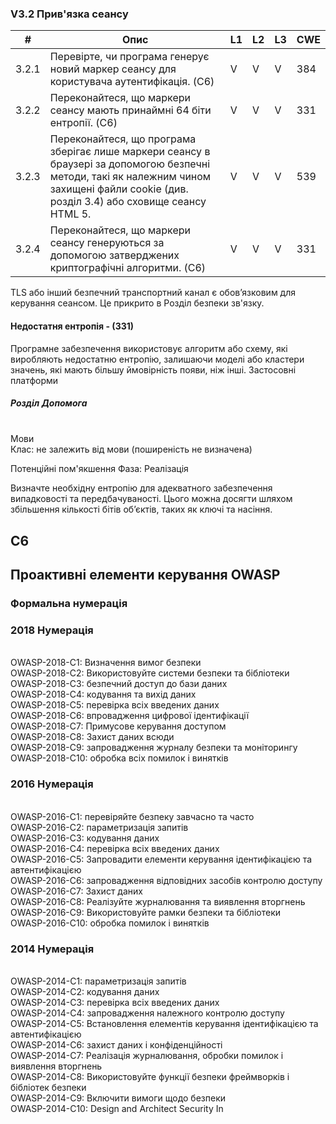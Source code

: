 ### V3.2 Прив'язка сеансу

|#|Опис|L1|L2|L3|CWE|
|----|----|----|----|----|----|
|3.2.1 |Перевірте, чи програма генерує новий маркер сеансу для користувача аутентифікація. (C6)|V|V|V|384|
|3.2.2 |Переконайтеся, що маркери сеансу мають принаймні 64 біти ентропії. (C6)|V|V|V|331|
|3.2.3 |Переконайтеся, що програма зберігає лише маркери сеансу в браузері за допомогою безпечні методи, такі як належним чином захищені файли cookie (див. розділ 3.4) або сховище сеансу HTML 5.|V|V|V|539|
|3.2.4 |Переконайтеся, що маркери сеансу генеруються за допомогою затверджених криптографічні алгоритми. (C6)|V|V|V|331|

TLS або інший безпечний транспортний канал є обов’язковим для керування сеансом. Це прикрито в Розділ безпеки зв'язку.

#### Недостатня ентропія - (331)
Програмне забезпечення використовує алгоритм або схему, які виробляють недостатню ентропію, залишаючи моделі або кластери значень, які мають більшу ймовірність появи, ніж інші.
Застосовні платформи
##### Розділ Допомога
<br> Мови
<br> Клас: не залежить від мови (поширеність не визначена)

Потенційні пом'якшення
Фаза: Реалізація

Визначте необхідну ентропію для адекватного забезпечення випадковості та передбачуваності. Цього можна досягти шляхом збільшення кількості бітів об’єктів, таких як ключі та насіння.


## C6
## Проактивні елементи керування OWASP
### Формальна нумерація
### 2018 Нумерація

<br> OWASP-2018-C1: Визначення вимог безпеки
<br> OWASP-2018-C2: Використовуйте системи безпеки та бібліотеки
<br> OWASP-2018-C3: безпечний доступ до бази даних
<br> OWASP-2018-C4: кодування та вихід даних
<br> OWASP-2018-C5: перевірка всіх введених даних
<br> OWASP-2018-C6: впровадження цифрової ідентифікації
<br> OWASP-2018-C7: Примусове керування доступом
<br> OWASP-2018-C8: Захист даних всюди
<br> OWASP-2018-C9: запровадження журналу безпеки та моніторингу
<br> OWASP-2018-C10: обробка всіх помилок і винятків

### 2016 Нумерація

<br> OWASP-2016-C1: перевіряйте безпеку завчасно та часто
<br> OWASP-2016-C2: параметризація запитів
<br> OWASP-2016-C3: кодування даних
<br> OWASP-2016-C4: перевірка всіх введених даних
<br> OWASP-2016-C5: Запровадити елементи керування ідентифікацією та автентифікацією
<br> OWASP-2016-C6: запровадження відповідних засобів контролю доступу
<br> OWASP-2016-C7: Захист даних
<br> OWASP-2016-C8: Реалізуйте журналювання та виявлення вторгнень
<br> OWASP-2016-C9: Використовуйте рамки безпеки та бібліотеки
<br> OWASP-2016-C10: обробка помилок і винятків

### 2014 Нумерація

<br> OWASP-2014-C1: параметризація запитів
<br> OWASP-2014-C2: кодування даних
<br> OWASP-2014-C3: перевірка всіх введених даних
<br> OWASP-2014-C4: запровадження належного контролю доступу
<br> OWASP-2014-C5: Встановлення елементів керування ідентифікацією та автентифікацією
<br> OWASP-2014-C6: захист даних і конфіденційності
<br> OWASP-2014-C7: Реалізація журналювання, обробки помилок і виявлення вторгнень
<br> OWASP-2014-C8: Використовуйте функції безпеки фреймворків і бібліотек безпеки
<br> OWASP-2014-C9: Включити вимоги щодо безпеки
<br> OWASP-2014-C10: Design and Architect Security In
